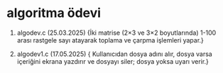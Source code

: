 # algoritma ödevi
1. algodev.c (25.03.2025) {İki matrise (2×3 ve 3×2 boyutlarında) 1-100 arası rastgele sayı atayarak toplama ve çarpma işlemleri yapar.}

2. algodev1.c (17.05.2025) { Kullanıcıdan dosya adını alır, dosya varsa içeriğini ekrana yazdırır ve dosyayı siler; dosya yoksa uyarı verir.}
